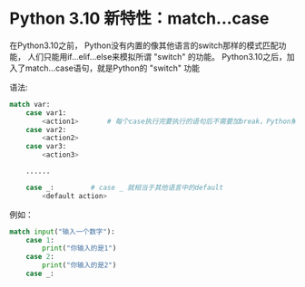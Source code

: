 # Python 3.10 新特性：match...case

在Python3.10之前，
Python没有内置的像其他语言的switch那样的模式匹配功能，
人们只能用if...elif...else来模拟所谓 "switch" 的功能。
Python3.10之后，加入了match...case语句，就是Python的 "switch" 功能


语法:
```python
match var:
    case var1:
        <action1>       # 每个case执行完要执行的语句后不需要加break，Python解释器会自动帮你break
    case var2:
        <action2>
    case var3:
        <action3>

    ......

    case _:         # case _ 就相当于其他语言中的default
        <default action>
```



例如：
```python
match input("输入一个数字"):
    case 1:
        print("你输入的是1")
    case 2:
        print("你输入的是2")
    case _:
```

